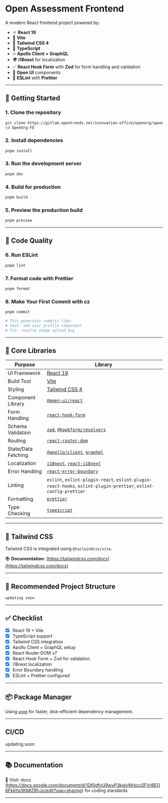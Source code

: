 # Open Assessment Frontend

A modern React frontend project powered by:

- ⚛️ **React 19**
- 🚀 **Vite**
- 💨 **Tailwind CSS 4**
- 🦾 **TypeScript**
- 🔥 **Apollo Client + GraphQL**
- 🌍 **i18next** for localization
- ✅ **React Hook Form** with **Zod** for form handling and validation
- 🧱 **Open UI** components
- 🧹 **ESLint** with **Prettier**

---

## 🚀 Getting Started

### 1. Clone the repository

```bash
git clone https://gitlab.opentrends.net/innovation-office/openorg/openorg-fe
cd OpenOrg-FE
```

### 2. Install dependencies

```bash
pnpm install
```

### 3. Run the development server

```bash
pnpm dev
```

### 4. Build for production

```bash
pnpm build
```

### 5. Preview the production build

```bash
pnpm preview
```

---

## 🧪 Code Quality

### 6. Run ESLint

```bash
pnpm lint
```

### 7. Format code with Prettier

```bash
pnpm format
```

### 8. Make Your First Commit with cz

```bash
pnpm commit

```

```bash
# This generates commits like:
# feat: add user profile component
# fix: resolve image upload bug

```

---

## 🧰 Core Libraries

| Purpose             | Library                                                                                                          |
| ------------------- | ---------------------------------------------------------------------------------------------------------------- |
| UI Framework        | [React 19](https://react.dev/)                                                                                   |
| Build Tool          | [Vite](https://vitejs.dev/)                                                                                      |
| Styling             | [Tailwind CSS 4](https://tailwindcss.com/)                                                                       |
| Component Library   | [`@open-ui/react`](https://www.npmjs.com/package/@open-ui/react)                                                 |
| Form Handling       | [`react-hook-form`](https://react-hook-form.com/)                                                                |
| Schema Validation   | [`zod`](https://zod.dev/), [`@hookform/resolvers`](https://react-hook-form.com/get-started#SchemaValidation)     |
| Routing             | [`react-router-dom`](https://reactrouter.com/en/main)                                                            |
| State/Data Fetching | [`@apollo/client`](https://www.apollographql.com/docs/react/), [`graphql`](https://graphql.org/)                 |
| Localization        | [`i18next`](https://www.i18next.com/), [`react-i18next`](https://react.i18next.com/)                             |
| Error Handling      | [`react-error-boundary`](https://www.npmjs.com/package/react-error-boundary)                                     |
| Linting             | `eslint`, `eslint-plugin-react`, `eslint-plugin-react-hooks`, `eslint-plugin-prettier`, `eslint-config-prettier` |
| Formatting          | [`prettier`](https://prettier.io/)                                                                               |
| Type Checking       | [`typescript`](https://www.typescriptlang.org/)                                                                  |

---

## 🎨 Tailwind CSS

Tailwind CSS is integrated using `@tailwindcss/vite`.

📚 **Documentation**: [https://tailwindcss.com/docs](https://tailwindcss.com/docs)

---

## 📁 Recommended Project Structure

```txt
updating soon
```

---

## ✅ Checklist

- [x] React 19 + Vite
- [x] TypeScript support
- [x] Tailwind CSS integration
- [x] Apollo Client + GraphQL setup
- [x] React Router DOM v7
- [x] React Hook Form + Zod for validation
- [x] i18next localization
- [x] Error Boundary handling
- [x] ESLint + Prettier configured

---

## 📦 Package Manager

Using [`pnpm`](https://pnpm.io/) for faster, disk-efficient dependency management.

---

## CI/CD

updating soon

---

## 📚 Documentation

📄 Visit: docs (https://docs.google.com/document/d/1Qf0dfvU9wyP3kqjyWrkccSFVrBEO6FkbYa3KMIZRhJo/edit?usp=sharing) for coding standards

---
